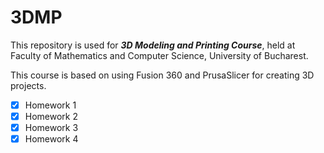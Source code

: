 # 3DMP

This repository is used for **_3D Modeling and Printing Course_**, held at Faculty of Mathematics and Computer Science, University of Bucharest.

This course is based on using Fusion 360 and PrusaSlicer for creating 3D projects.

- [x] Homework 1
- [x] Homework 2
- [x] Homework 3
- [x] Homework 4
